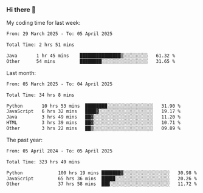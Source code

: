 ### Hi there 👋

My coding time for last week:

<!--START_SECTION:week-->

```txt
From: 29 March 2025 - To: 05 April 2025

Total Time: 2 hrs 51 mins

Java       1 hr 45 mins    ███████████████▒░░░░░░░░░   61.32 %
Other      54 mins         ████████░░░░░░░░░░░░░░░░░   31.65 %
```

<!--END_SECTION:week-->

Last month:

<!--START_SECTION:month-->

```txt
From: 05 March 2025 - To: 04 April 2025

Total Time: 34 hrs 8 mins

Python       10 hrs 53 mins  ████████░░░░░░░░░░░░░░░░░   31.90 %
JavaScript   6 hrs 32 mins   ████▓░░░░░░░░░░░░░░░░░░░░   19.17 %
Java         3 hrs 49 mins   ██▓░░░░░░░░░░░░░░░░░░░░░░   11.20 %
HTML         3 hrs 39 mins   ██▓░░░░░░░░░░░░░░░░░░░░░░   10.71 %
Other        3 hrs 22 mins   ██▒░░░░░░░░░░░░░░░░░░░░░░   09.89 %
```

<!--END_SECTION:month-->

The past year:

<!--START_SECTION:year-->

```txt
From: 05 April 2024 - To: 05 April 2025

Total Time: 323 hrs 49 mins

Python             100 hrs 19 mins ███████▓░░░░░░░░░░░░░░░░░   30.98 %
JavaScript         65 hrs 36 mins  █████░░░░░░░░░░░░░░░░░░░░   20.26 %
Other              37 hrs 58 mins  ███░░░░░░░░░░░░░░░░░░░░░░   11.72 %
```

<!--END_SECTION:year-->
